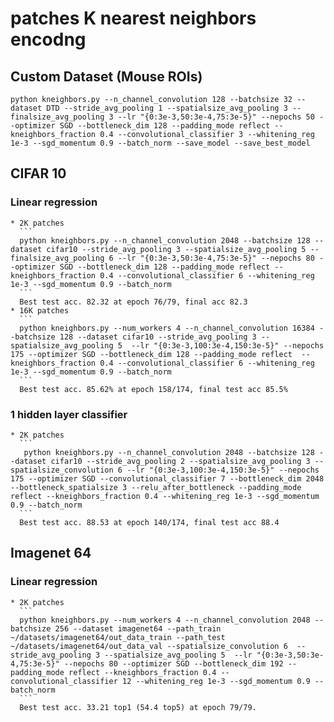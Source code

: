 # patches K nearest neighbors encodng


## Custom Dataset (Mouse ROIs)

    python kneighbors.py --n_channel_convolution 128 --batchsize 32 --dataset DTD --stride_avg_pooling 1 --spatialsize_avg_pooling 3 --finalsize_avg_pooling 3 --lr "{0:3e-3,50:3e-4,75:3e-5}" --nepochs 50 --optimizer SGD --bottleneck_dim 128 --padding_mode reflect --kneighbors_fraction 0.4 --convolutional_classifier 3 --whitening_reg 1e-3 --sgd_momentum 0.9 --batch_norm --save_model --save_best_model 



## CIFAR 10

### Linear regression
    * 2K patches
      ```
      python kneighbors.py --n_channel_convolution 2048 --batchsize 128 --dataset cifar10 --stride_avg_pooling 3 --spatialsize_avg_pooling 5 --finalsize_avg_pooling 6 --lr "{0:3e-3,50:3e-4,75:3e-5}" --nepochs 80 --optimizer SGD --bottleneck_dim 128 --padding_mode reflect --kneighbors_fraction 0.4 --convolutional_classifier 6 --whitening_reg 1e-3 --sgd_momentum 0.9 --batch_norm
      ```
      Best test acc. 82.32 at epoch 76/79, final acc 82.3
    * 16K patches
      ```
      python kneighbors.py --num_workers 4 --n_channel_convolution 16384 --batchsize 128 --dataset cifar10 --stride_avg_pooling 3 --spatialsize_avg_pooling 5  --lr "{0:3e-3,100:3e-4,150:3e-5}" --nepochs 175 --optimizer SGD --bottleneck_dim 128 --padding_mode reflect  --kneighbors_fraction 0.4 --convolutional_classifier 6 --whitening_reg 1e-3 --sgd_momentum 0.9 --batch_norm
      ```
      Best test acc. 85.62% at epoch 158/174, final test acc 85.5%

### 1 hidden layer classifier
    * 2K patches
      ```
       python kneighbors.py --n_channel_convolution 2048 --batchsize 128 --dataset cifar10 --stride_avg_pooling 2 --spatialsize_avg_pooling 3 --spatialsize_convolution 6 --lr "{0:3e-3,100:3e-4,150:3e-5}" --nepochs 175 --optimizer SGD --convolutional_classifier 7 --bottleneck_dim 2048 --bottleneck_spatialsize 3 --relu_after_bottleneck --padding_mode reflect --kneighbors_fraction 0.4 --whitening_reg 1e-3 --sgd_momentum 0.9 --batch_norm
      ```
      Best test acc. 88.53 at epoch 140/174, final test acc 88.4


## Imagenet 64

### Linear regression
    * 2K patches
      ```
      python kneighbors.py --num_workers 4 --n_channel_convolution 2048 --batchsize 256 --dataset imagenet64 --path_train ~/datasets/imagenet64/out_data_train --path_test ~/datasets/imagenet64/out_data_val --spatialsize_convolution 6  --stride_avg_pooling 3 --spatialsize_avg_pooling 5  --lr "{0:3e-3,50:3e-4,75:3e-5}" --nepochs 80 --optimizer SGD --bottleneck_dim 192 --padding_mode reflect --kneighbors_fraction 0.4 --convolutional_classifier 12 --whitening_reg 1e-3 --sgd_momentum 0.9 --batch_norm
      ```
      Best test acc. 33.21 top1 (54.4 top5) at epoch 79/79.
